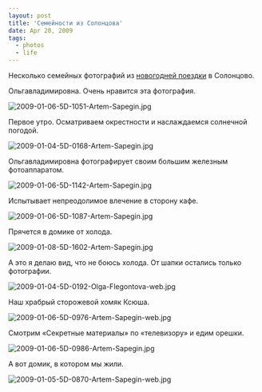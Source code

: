 ```yaml
---
layout: post
title: 'Семейности из Солонцова'
date: Apr 20, 2009
tags:
  - photos
  - life
---
```


Несколько семейных фотографий из [новогодней поездки](http://birdwatcher.ru/albums/solontsovo/ "Новый год в Солонцове") в Солонцово.

Ольгавладимировна. Очень нравится эта фотография.

![2009-01-06-5D-1051-Artem-Sapegin.jpg](photo://695)

Первое утро. Осматриваем окрестности и наслаждаемся солнечной погодой.

<!--more-->

![2009-01-04-5D-0168-Artem-Sapegin.jpg](photo://652)

Ольгавладимировна фотографирует своим большим железным фотоаппаратом.

![2009-01-06-5D-1142-Artem-Sapegin.jpg](photo://699)

Испытывает непреодолимое влечение в сторону кафе.

![2009-01-06-5D-1087-Artem-Sapegin.jpg](photo://696)

Прячется в домике от холода.

![2009-01-08-5D-1602-Artem-Sapegin.jpg](photo://714)

А это я делаю вид, что не боюсь холода. От шапки остались только фотографии.

![2009-01-04-5D-0192-Olga-Flegontova-web.jpg](upload://2009-01-04-5D-0192-Olga-Flegontova-web.jpg)

Наш храбрый сторожевой хомяк Ксюша.

![2009-01-06-5D-0976-Artem-Sapegin-web.jpg](upload://2009-01-06-5D-0976-Artem-Sapegin-web.jpg)

Смотрим «Секретные материалы» по «телевизору» и едим орешки.

![2009-01-06-5D-0986-Artem-Sapegin.jpg](photo://692)

А вот домик, в котором мы жили.

![2009-01-05-5D-0870-Artem-Sapegin-web.jpg](upload://2009-01-05-5D-0870-Artem-Sapegin-web.jpg)
